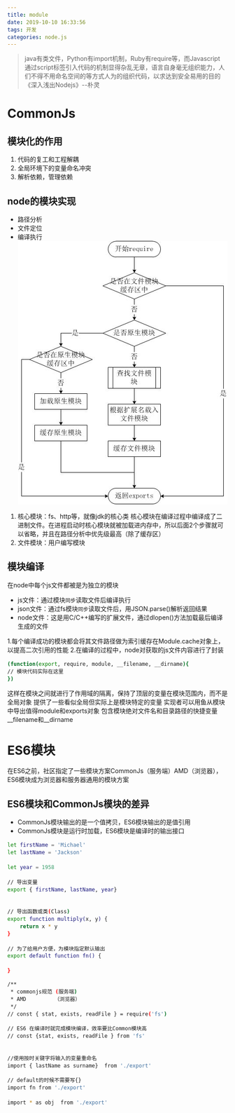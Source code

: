 ```yaml
---
title: module
date: 2019-10-10 16:33:56
tags: 开发
categories: node.js 
---
```

>java有类文件，Python有import机制，Ruby有require等，而Javascript 通过script标签引入代码的机制显得杂乱无章，语言自身毫无组织能力，人们不得不用命名空间的等方式人为的组织代码，以求达到安全易用的目的
《深入浅出Nodejs》--朴灵
# CommonJs
## 模块化的作用
1. 代码的复工和工程解耦
2. 全局环境下的变量命名冲突
3. 解析依赖，管理依赖

## node的模块实现
- 路径分析
- 文件定位
- 编译执行
![模块加载机制](https://raw.githubusercontent.com/Qbian61/Qbian61.github.io/master/resource/nodejs-module/nodejs-require.jpg)
1. 核心模块：fs、http等，就像jdk的核心类
核心模块在编译过程中编译成了二进制文件。在进程启动时核心模块就被加载进内存中，所以后面2个步骤就可以省略，并且在路径分析中优先级最高（除了缓存区）
2. 文件模块：用户编写模块

## 模块编译
在node中每个js文件都被是为独立的模块
- js文件：通过模块`同步`读取文件后编译执行
- json文件：通过fs模块`同步`读取文件后，用JSON.parse()解析返回结果
- node文件：这是用C/C++编写的扩展文件，通过dlopen()方法加载最后编译生成的文件

1.每个编译成功的模块都会将其文件路径做为索引缓存在Module.cache对象上，以提高二次引用的性能
2.在编译的过程中，node对获取的js文件内容进行了封装
```bash
(function(export, require, module, __filename, __dirname){
// 模块代码实际在这里
})
```
这样在模块之间就进行了作用域的隔离，保持了顶层的变量在模块范围内，而不是全局对象
提供了一些看似全局但实际上是模块特定的变量
实现者可以用鱼从模块中导出值得module和exports对象
包含模块绝对文件名和目录路径的快捷变量__filename和__dirname
# ES6模块
在ES6之前，社区指定了一些模块方案CommonJs（服务端）AMD（浏览器），ES6模块成为浏览器和服务器通用的模块方案
## ES6模块和CommonJs模块的差异
- CommonJs模块输出的是一个值拷贝，ES6模块输出的是值引用
- CommonJs模块是运行时加载，ES6模块是编译时的输出接口

```bash
let firstName = 'Michael'
let lastName = 'Jackson'

let year = 1958

// 导出变量
export { firstName, lastName, year}


// 导出函数或类(Class)
export function multiply(x, y) {
    return x * y
}

// 为了给用户方便，为模块指定默认输出
export default function fn() {

}
```
```bash
/**
 * commonjs规范 (服务端)
 * AMD         （浏览器）
 */ 
// const { stat, exists, readFile } = require('fs')

// ES6 在编译时就完成模块编译，效率要比Common模块高
// const {stat, exists, readFile } from 'fs'


//使用按时关键字将输入的变量重命名
import { lastName as surname}  from './export'

// default的时候不需要写{}
import fn from './export'

import * as obj  from './export'
```